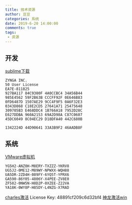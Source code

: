 ```yaml
---
title: 技术资源
author: 豆豆
categories: 系统
date: 2019-6-20 14:00:00
comments: true
tags: 
 - 资源
---
```

## 开发
[sublime下载](https://download.sublimetext.com/Sublime%20Text%20Build%203207%20x64%20Setup.exe)
```sublime激活码
ZYNGA INC.
50 User License
EA7E-811825
927BA117 84C9300F 4A0CCBC4 34A56B44
985E4562 59F2B63B CCCFF92F 0E646B83
0FD6487D 1507AE29 9CC4F9F5 0A6F32E3
0343D868 C18E2CD5 27641A71 25475648
309705B3 E468DDC4 1B766A18 7952D28C
E627DDBA 960A2153 69A2D98A C87C0607
45DC6049 8C04EC29 D18DFA40 442C680B

1342224D 44D90641 33A3B9F2 46AADB8F
```
## 系统
[VMware虚拟机](https://www.vmware.com/cn/products/workstation-pro/workstation-pro-evaluation.html)
```激活秘钥
YG5H2-ANZ0H-M8ERY-TXZZZ-YKRV8
UG5J2-0ME12-M89WY-NPWXX-WQH88
UA5DR-2ZD4H-089FY-6YQ5T-YPRX6
GA590-86Y05-4806Y-X4PEE-ZV8E0
ZF582-0NW5N-H8D2P-0XZEE-Z22VA
YA18K-0WY8P-H85DY-L4NZG-X7RAD
```
[charles激活](https://zhile.io)
License Key: 48891cf209c6d32bf4
[神龙激活win](http://www.yishimei.cn/network/319.html)